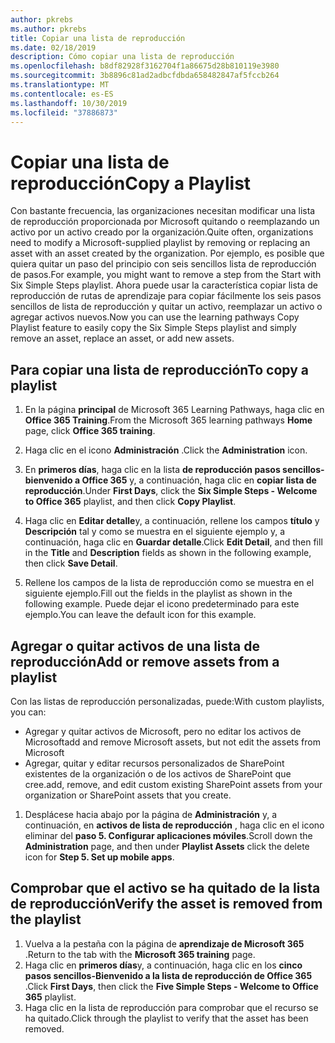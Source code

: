```yaml
---
author: pkrebs
ms.author: pkrebs
title: Copiar una lista de reproducción
ms.date: 02/18/2019
description: Cómo copiar una lista de reproducción
ms.openlocfilehash: b8df82928f3162704f1a86675d28b810119e3980
ms.sourcegitcommit: 3b8896c81ad2adbcfdbda658482847af5fccb264
ms.translationtype: MT
ms.contentlocale: es-ES
ms.lasthandoff: 10/30/2019
ms.locfileid: "37886873"
---
```

# <a name="copy-a-playlist"></a><span data-ttu-id="48915-103">Copiar una lista de reproducción</span><span class="sxs-lookup"><span data-stu-id="48915-103">Copy a Playlist</span></span>
<span data-ttu-id="48915-104">Con bastante frecuencia, las organizaciones necesitan modificar una lista de reproducción proporcionada por Microsoft quitando o reemplazando un activo por un activo creado por la organización.</span><span class="sxs-lookup"><span data-stu-id="48915-104">Quite often, organizations need to modify a Microsoft-supplied playlist by removing or replacing an asset with an asset created by the organization.</span></span> <span data-ttu-id="48915-105">Por ejemplo, es posible que quiera quitar un paso del principio con seis sencillos lista de reproducción de pasos.</span><span class="sxs-lookup"><span data-stu-id="48915-105">For example, you might want to remove a step from the Start with Six Simple Steps playlist.</span></span> <span data-ttu-id="48915-106">Ahora puede usar la característica copiar lista de reproducción de rutas de aprendizaje para copiar fácilmente los seis pasos sencillos de lista de reproducción y quitar un activo, reemplazar un activo o agregar activos nuevos.</span><span class="sxs-lookup"><span data-stu-id="48915-106">Now you can use the learning pathways Copy Playlist feature to easily copy the Six Simple Steps playlist and simply remove an asset, replace an asset, or add new assets.</span></span> 

## <a name="to-copy-a-playlist"></a><span data-ttu-id="48915-107">Para copiar una lista de reproducción</span><span class="sxs-lookup"><span data-stu-id="48915-107">To copy a playlist</span></span>

1. <span data-ttu-id="48915-108">En la página **principal** de Microsoft 365 Learning Pathways, haga clic en **Office 365 Training**.</span><span class="sxs-lookup"><span data-stu-id="48915-108">From the Microsoft 365 learning pathways **Home** page, click **Office 365 training**.</span></span>
2. <span data-ttu-id="48915-109">Haga clic en el icono **Administración** .</span><span class="sxs-lookup"><span data-stu-id="48915-109">Click the **Administration** icon.</span></span>
3. <span data-ttu-id="48915-110">En **primeros días**, haga clic en la lista **de reproducción pasos sencillos-bienvenido a Office 365** y, a continuación, haga clic en **copiar lista de reproducción**.</span><span class="sxs-lookup"><span data-stu-id="48915-110">Under **First Days**, click the **Six Simple Steps - Welcome to Office 365** playlist, and then click **Copy Playlist**.</span></span> 
4. <span data-ttu-id="48915-111">Haga clic en **Editar detalle**y, a continuación, rellene los campos **título** y **Descripción** tal y como se muestra en el siguiente ejemplo y, a continuación, haga clic en **Guardar detalle**.</span><span class="sxs-lookup"><span data-stu-id="48915-111">Click **Edit Detail**, and then fill in the **Title** and **Description** fields as shown in the following example, then click **Save Detail**.</span></span>  
 
4.  <span data-ttu-id="48915-112">Rellene los campos de la lista de reproducción como se muestra en el siguiente ejemplo.</span><span class="sxs-lookup"><span data-stu-id="48915-112">Fill out the fields in the playlist as shown in the following example.</span></span> <span data-ttu-id="48915-113">Puede dejar el icono predeterminado para este ejemplo.</span><span class="sxs-lookup"><span data-stu-id="48915-113">You can leave the default icon for this example.</span></span> 


## <a name="add-or-remove-assets-from-a-playlist"></a><span data-ttu-id="48915-114">Agregar o quitar activos de una lista de reproducción</span><span class="sxs-lookup"><span data-stu-id="48915-114">Add or remove assets from a playlist</span></span>
<span data-ttu-id="48915-115">Con las listas de reproducción personalizadas, puede:</span><span class="sxs-lookup"><span data-stu-id="48915-115">With custom playlists, you can:</span></span>

- <span data-ttu-id="48915-116">Agregar y quitar activos de Microsoft, pero no editar los activos de Microsoft</span><span class="sxs-lookup"><span data-stu-id="48915-116">add and remove Microsoft assets, but not edit the assets from Microsoft</span></span>
- <span data-ttu-id="48915-117">Agregar, quitar y editar recursos personalizados de SharePoint existentes de la organización o de los activos de SharePoint que cree.</span><span class="sxs-lookup"><span data-stu-id="48915-117">add, remove, and edit custom existing SharePoint assets from your organization or SharePoint assets that you create.</span></span> 

1. <span data-ttu-id="48915-118">Desplácese hacia abajo por la página de **Administración** y, a continuación, en **activos de lista de reproducción** , haga clic en el icono eliminar del **paso 5. Configurar aplicaciones móviles**.</span><span class="sxs-lookup"><span data-stu-id="48915-118">Scroll down the **Administration** page, and then under **Playlist Assets** click the delete icon for **Step 5. Set up mobile apps**.</span></span> 

## <a name="verify-the-asset-is-removed-from-the-playlist"></a><span data-ttu-id="48915-119">Comprobar que el activo se ha quitado de la lista de reproducción</span><span class="sxs-lookup"><span data-stu-id="48915-119">Verify the asset is removed from the playlist</span></span>
1. <span data-ttu-id="48915-120">Vuelva a la pestaña con la página de **aprendizaje de Microsoft 365** .</span><span class="sxs-lookup"><span data-stu-id="48915-120">Return to the tab with the **Microsoft 365 training** page.</span></span>
2. <span data-ttu-id="48915-121">Haga clic en **primeros días**y, a continuación, haga clic en los **cinco pasos sencillos-Bienvenido a la lista de reproducción de Office 365** .</span><span class="sxs-lookup"><span data-stu-id="48915-121">Click **First Days**, then click the **Five Simple Steps - Welcome to Office 365** playlist.</span></span> 
3. <span data-ttu-id="48915-122">Haga clic en la lista de reproducción para comprobar que el recurso se ha quitado.</span><span class="sxs-lookup"><span data-stu-id="48915-122">Click through the playlist to verify that the asset has been removed.</span></span>


